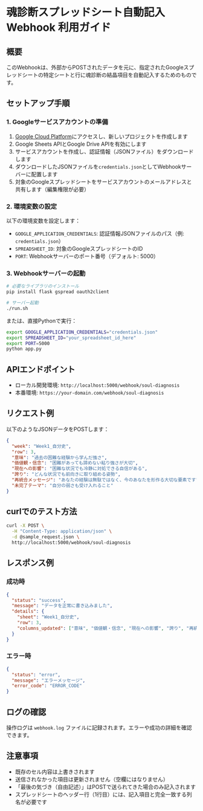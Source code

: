 # 魂診断スプレッドシート自動記入Webhook 利用ガイド

## 概要
このWebhookは、外部からPOSTされたデータを元に、指定されたGoogleスプレッドシートの特定シートと行に魂診断の結晶項目を自動記入するためのものです。

## セットアップ手順

### 1. Googleサービスアカウントの準備
1. [Google Cloud Platform](https://console.cloud.google.com/)にアクセスし、新しいプロジェクトを作成します
2. Google Sheets APIとGoogle Drive APIを有効にします
3. サービスアカウントを作成し、認証情報（JSONファイル）をダウンロードします
4. ダウンロードしたJSONファイルを`credentials.json`としてWebhookサーバーに配置します
5. 対象のGoogleスプレッドシートをサービスアカウントのメールアドレスと共有します（編集権限が必要）

### 2. 環境変数の設定
以下の環境変数を設定します：
- `GOOGLE_APPLICATION_CREDENTIALS`: 認証情報JSONファイルのパス（例: `credentials.json`）
- `SPREADSHEET_ID`: 対象のGoogleスプレッドシートのID
- `PORT`: Webhookサーバーのポート番号（デフォルト: 5000）

### 3. Webhookサーバーの起動
```bash
# 必要なライブラリのインストール
pip install flask gspread oauth2client

# サーバー起動
./run.sh
```

または、直接Pythonで実行：
```bash
export GOOGLE_APPLICATION_CREDENTIALS="credentials.json"
export SPREADSHEET_ID="your_spreadsheet_id_here"
export PORT=5000
python app.py
```

## APIエンドポイント
- ローカル開発環境: `http://localhost:5000/webhook/soul-diagnosis`
- 本番環境: `https://your-domain.com/webhook/soul-diagnosis`

## リクエスト例
以下のようなJSONデータをPOSTします：

```json
{
  "week": "Week1_自分史",
  "row": 3,
  "意味": "過去の困難な経験から学んだ強さ",
  "価値観・信念": "困難があっても諦めない粘り強さが大切",
  "現在への影響": "困難な状況でも冷静に対処できる自信がある",
  "誇り": "どんな状況でも前向きに取り組める姿勢",
  "再統合メッセージ": "あなたの経験は無駄ではなく、今のあなたを形作る大切な要素です",
  "未完了テーマ": "自分の弱さも受け入れること"
}
```

## curlでのテスト方法
```bash
curl -X POST \
  -H "Content-Type: application/json" \
  -d @sample_request.json \
  http://localhost:5000/webhook/soul-diagnosis
```

## レスポンス例
### 成功時
```json
{
  "status": "success",
  "message": "データを正常に書き込みました",
  "details": {
    "sheet": "Week1_自分史",
    "row": 3,
    "columns_updated": ["意味", "価値観・信念", "現在への影響", "誇り", "再統合メッセージ", "未完了テーマ"]
  }
}
```

### エラー時
```json
{
  "status": "error",
  "message": "エラーメッセージ",
  "error_code": "ERROR_CODE"
}
```

## ログの確認
操作ログは `webhook.log` ファイルに記録されます。エラーや成功の詳細を確認できます。

## 注意事項
- 既存のセル内容は上書きされます
- 送信されなかった項目は更新されません（空欄にはなりません）
- 「最後の気づき（自由記述）」はPOSTで送られてきた場合のみ記入されます
- スプレッドシートのヘッダー行（1行目）には、記入項目と完全一致する列名が必要です
